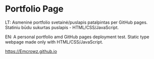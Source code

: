 # Portfolio Page

LT:
Asmeninė portfolio svetainė/puslapis patalpintas per GitHub pages. Statiniu būdu sukurtas puslapis - HTML/CSS/JavaScript.

EN:
A personal portfolio  amd GitHub pages deployment test. Static type webpage made only with HTML/CSS/JavaScript.

https://Emcrowz.github.io
